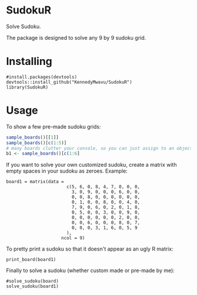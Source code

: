 # SudokuR
Solve Sudoku.

The package is designed to solve any 9 by 9 sudoku grid.

# Installing
```
#install.packages(devtools)
devtools::install_github("KennedyMwavu/SudokuR")
library(SudokuR)
```

# Usage
To show a few pre-made sudoku grids: 
```R
sample_boards()[[1]]
sample_boards()[c(1:5)] 
# many boards clutter your console, so you can just assign to an object:
b1 <- sample_boards()[c(1:6]
```

If you want to solve your own customized sudoku, create a matrix with empty spaces in your sudoku as zeroes. 
Example:
```
board1 = matrix(data =
                       c(5, 6, 0, 8, 4, 7, 0, 0, 0,
                         3, 0, 9, 0, 0, 0, 6, 0, 0,
                         0, 0, 8, 0, 0, 0, 0, 0, 0,
                         0, 1, 0, 0, 8, 0, 0, 4, 0,
                         7, 9, 0, 6, 0, 2, 0, 1, 8,
                         0, 5, 0, 0, 3, 0, 0, 9, 0,
                         0, 0, 0, 0, 0, 0, 2, 0, 0,
                         0, 0, 6, 0, 0, 0, 8, 0, 7,
                         0, 0, 0, 3, 1, 6, 0, 5, 9
                       ),
                     ncol = 9)
```

To pretty print a sudoku so that it doesn't appear as an ugly R matrix:
```
print_board(board1)
```

Finally to solve a sudoku (whether custom made or pre-made by me):
```
#solve_sudoku(board)
solve_sudoku(board1)
```
